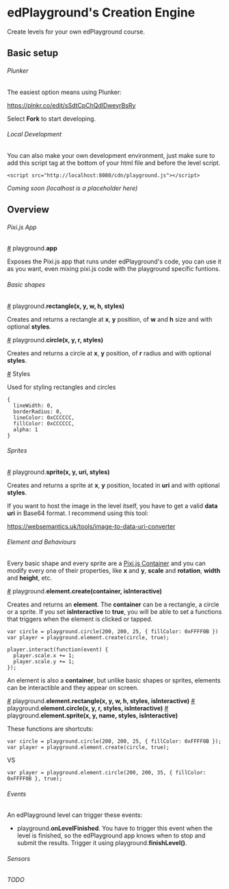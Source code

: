 # edPlayground's Creation Engine

Create levels for your own edPlayground course.

## Basic setup

###### Plunker

The easiest option means using Plunker:

https://plnkr.co/edit/sSdtCpChQdlDweyrBsRy

Select **Fork** to start developing.

###### Local Development

You can also make your own development environment, just make sure to add this script tag at the bottom of your html file and before the level script.

```
<script src="http://localhost:8080/cdn/playground.js"></script>
```
*Coming soon (localhost is a placeholder here)*

## Overview

###### Pixi.js App
<a href="#app" name="app">#</a> playground.<b>app</b>

Exposes the Pixi.js app that runs under edPlayground's code, you can use it as you want, even mixing pixi.js code with the playground specific funtions.

###### Basic shapes

<a href="#rectangle" name="rectangle">#</a> playground.<b>rectangle(x, y, w, h, styles)</b>

Creates and returns a rectangle at **x**, **y** position, of **w** and **h** size and with optional **styles**.

<a href="#circle" name="circle">#</a> playground.<b>circle(x, y, r, styles)</b>

Creates and returns a circle at **x**, **y** position, of **r** radius and with optional **styles**.

<a href="#styles" name="styles">#</a> Styles</b>

Used for styling rectangles and circles

```
{
  lineWidth: 0,
  borderRadius: 0,
  lineColor: 0xCCCCCC,
  fillColor: 0xCCCCCC,
  alpha: 1
}
```

###### Sprites

<a href="#sprite" name="sprite">#</a> playground.<b>sprite(x, y, uri, styles)</b>

Creates and returns a sprite at **x**, **y** position, located in **uri** and with optional **styles**.

If you want to host the image in the level itself, you have to get a valid **data uri** in Base64 format. I recommend using this tool: 

https://websemantics.uk/tools/image-to-data-uri-converter

###### Element and Behaviours

Every basic shape and every sprite are a [Pixi.js Container](http://pixijs.download/dev/docs/PIXI.Container.html) and you can modify every one of their properties, like **x** and **y**, **scale** and **rotation**, **width** and **height**, etc.

<a href="#elementcreate" name="elementcreate">#</a> playground.<b>element.create(container, isInteractive)</b>

Creates and returns an **element**. The **container** can be a rectangle, a circle or a sprite. If you set **isInteractive** to **true**, you will be able to set a functions that triggers when the element is clicked or tapped.

```
var circle = playground.circle(200, 200, 25, { fillColor: 0xFFFF0B })
var player = playground.element.create(circle, true);

player.interact(function(event) {
  player.scale.x += 1;
  player.scale.y += 1;
});
```

An element is also a **container**, but unlike basic shapes or sprites, elements can be interactible and they appear on screen.

<a href="#elementrectangle" name="elementrectangle">#</a> playground.<b>element.rectangle(x, y, w, h, styles, isInteractive)</b>
<a href="#elementcircle" name="elementcircle">#</a> playground.<b>element.circle(x, y, r, styles, isInteractive)</b>
<a href="#elementsprite" name="elementsprite">#</a> playground.<b>element.sprite(x, y, name, styles, isInteractive)</b>

These functions are shortcuts:

```
var circle = playground.circle(200, 200, 25, { fillColor: 0xFFFF0B });
var player = playground.element.create(circle, true);
```
VS
```
var player = playground.element.circle(200, 200, 35, { fillColor: 0xFFFF0B }, true);
```

###### Events

An edPlayground level can trigger these events:

- playground.**onLevelFinished**. You have to trigger this event when the level is finished, so the edPlayground app knows when to stop and submit the results. Trigger it using playground.**finishLevel()**.

###### Sensors

*TODO*

